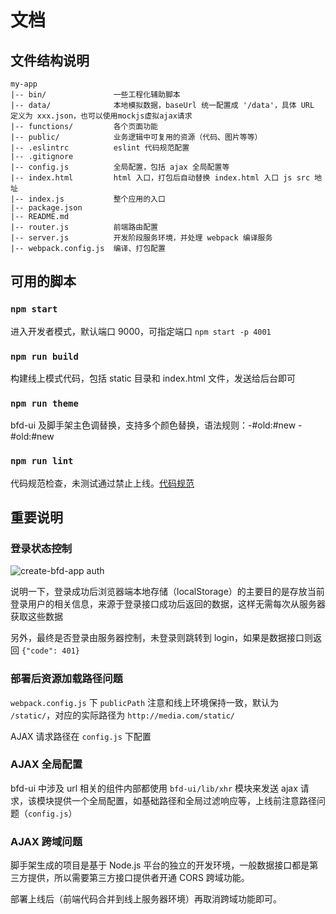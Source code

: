 # 文档

## 文件结构说明

```
my-app
|-- bin/               一些工程化辅助脚本
|-- data/              本地模拟数据，baseUrl 统一配置成 '/data'，具体 URL 定义为 xxx.json，也可以使用mockjs虚拟ajax请求
|-- functions/         各个页面功能
|-- public/            业务逻辑中可复用的资源（代码、图片等等）
|-- .eslintrc          eslint 代码规范配置
|-- .gitignore        
|-- config.js          全局配置，包括 ajax 全局配置等
|-- index.html         html 入口，打包后自动替换 index.html 入口 js src 地址
|-- index.js           整个应用的入口 
|-- package.json
|-- README.md
|-- router.js          前端路由配置
|-- server.js          开发阶段服务环境，并处理 webpack 编译服务
|-- webpack.config.js  编译、打包配置
```

## 可用的脚本

### `npm start`

进入开发者模式，默认端口 9000，可指定端口 `npm start -p 4001`

### `npm run build`

构建线上模式代码，包括 static 目录和 index.html 文件，发送给后台即可

### `npm run theme`

bfd-ui 及脚手架主色调替换，支持多个颜色替换，语法规则：-#old:#new -#old:#new

### `npm run lint`

代码规范检查，未测试通过禁止上线。[代码规范](https://github.com/baifendian/fe-style-guide)


## 重要说明

### 登录状态控制

<img 
  style="max-width: 100%;"
  src="https://cdn.rawgit.com/baifendian/create-bfd-app/master/auth.svg" 
  alt="create-bfd-app auth"
/>

说明一下，登录成功后浏览器端本地存储（localStorage）的主要目的是存放当前登录用户的相关信息，来源于登录接口成功后返回的数据，这样无需每次从服务器获取这些数据

另外，最终是否登录由服务器控制，未登录则跳转到 login，如果是数据接口则返回 `{"code": 401}`

### 部署后资源加载路径问题

`webpack.config.js` 下 `publicPath` 注意和线上环境保持一致，默认为 `/static/`，对应的实际路径为 `http://media.com/static/`

AJAX 请求路径在 `config.js` 下配置

### AJAX 全局配置

bfd-ui 中涉及 url 相关的组件内部都使用 `bfd-ui/lib/xhr` 模块来发送 ajax 请求，该模块提供一个全局配置，如基础路径和全局过滤响应等，上线前注意路径问题（`config.js`）

### AJAX 跨域问题

脚手架生成的项目是基于 Node.js 平台的独立的开发环境，一般数据接口都是第三方提供，所以需要第三方接口提供者开通 CORS 跨域功能。

部署上线后（前端代码合并到线上服务器环境）再取消跨域功能即可。